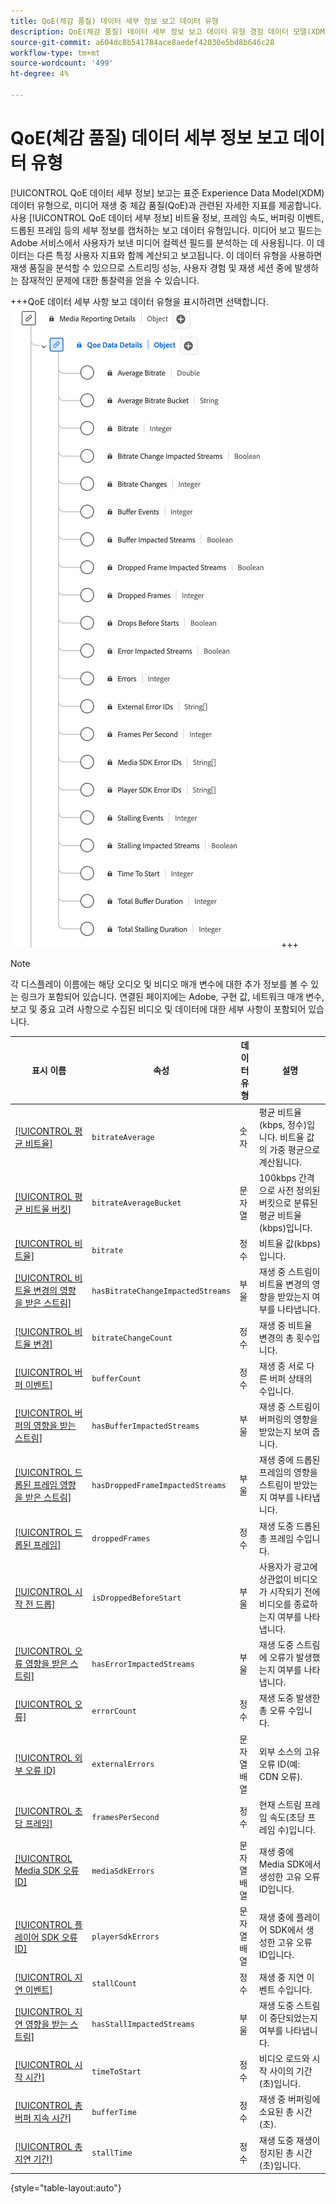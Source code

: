 ```yaml
---
title: QoE(체감 품질) 데이터 세부 정보 보고 데이터 유형
description: QoE(체감 품질) 데이터 세부 정보 보고 데이터 유형 경험 데이터 모델(XDM) 데이터 유형에 대해 알아봅니다.
source-git-commit: a604dc8b541784ace8aedef42030e5bd8b646c28
workflow-type: tm+mt
source-wordcount: '499'
ht-degree: 4%

---
```


# QoE(체감 품질) 데이터 세부 정보 보고 데이터 유형

[!UICONTROL QoE 데이터 세부 정보] 보고는 표준 Experience Data Model(XDM) 데이터 유형으로, 미디어 재생 중 체감 품질(QoE)과 관련된 자세한 지표를 제공합니다. 사용 [!UICONTROL QoE 데이터 세부 정보] 비트율 정보, 프레임 속도, 버퍼링 이벤트, 드롭된 프레임 등의 세부 정보를 캡처하는 보고 데이터 유형입니다. 미디어 보고 필드는 Adobe 서비스에서 사용자가 보낸 미디어 컬렉션 필드를 분석하는 데 사용됩니다. 이 데이터는 다른 특정 사용자 지표와 함께 계산되고 보고됩니다. 이 데이터 유형을 사용하면 재생 품질을 분석할 수 있으므로 스트리밍 성능, 사용자 경험 및 재생 세션 중에 발생하는 잠재적인 문제에 대한 통찰력을 얻을 수 있습니다.

+++QoE 데이터 세부 사항 보고 데이터 유형을 표시하려면 선택합니다.
![QoE(체감 품질) 데이터 세부 정보 보고 데이터 유형 다이어그램입니다.](../images/data-types/qoe-data-details-reporting.png)
+++

>[!NOTE]
>
>각 디스플레이 이름에는 해당 오디오 및 비디오 매개 변수에 대한 추가 정보를 볼 수 있는 링크가 포함되어 있습니다. 연결된 페이지에는 Adobe, 구현 값, 네트워크 매개 변수, 보고 및 중요 고려 사항으로 수집된 비디오 및 데이터에 대한 세부 사항이 포함되어 있습니다.

| 표시 이름 | 속성 | 데이터 유형 | 설명 |
|----------------------------------------------------------------------------------------------------------------------------------------------------------------------------------------------|--------------------------|-----------|---------------------------------------------------------------------------------------------------|
| [[!UICONTROL 평균 비트율]](https://experienceleague.adobe.com/docs/media-analytics/using/implementation/variables/quality-parameters.html#average-bitrate-1) | `bitrateAverage` | 숫자 | 평균 비트율(kbps, 정수)입니다. 비트율 값의 가중 평균으로 계산됩니다. |
| [[!UICONTROL 평균 비트율 버킷]](https://experienceleague.adobe.com/docs/media-analytics/using/implementation/variables/quality-parameters.html#average-bitrate) | `bitrateAverageBucket` | 문자열 | 100kbps 간격으로 사전 정의된 버킷으로 분류된 평균 비트율(kbps)입니다. |
| [[!UICONTROL 비트율]](https://experienceleague.adobe.com/docs/media-analytics/using/implementation/variables/quality-parameters.html#average-bitrate) | `bitrate` | 정수 | 비트율 값(kbps)입니다. |
| [[!UICONTROL 비트율 변경의 영향을 받은 스트림]](https://experienceleague.adobe.com/docs/media-analytics/using/implementation/variables/quality-parameters.html#bitrate-change-impacted-streams) | `hasBitrateChangeImpactedStreams` | 부울 | 재생 중 스트림이 비트율 변경의 영향을 받았는지 여부를 나타냅니다. |
| [[!UICONTROL 비트율 변경]](https://experienceleague.adobe.com/docs/media-analytics/using/implementation/variables/quality-parameters.html#bitrate-changes) | `bitrateChangeCount` | 정수 | 재생 중 비트율 변경의 총 횟수입니다. |
| [[!UICONTROL 버퍼 이벤트]](https://experienceleague.adobe.com/docs/media-analytics/using/implementation/variables/quality-parameters.html#buffer-events) | `bufferCount` | 정수 | 재생 중 서로 다른 버퍼 상태의 수입니다. |
| [[!UICONTROL 버퍼의 영향을 받는 스트림]](https://experienceleague.adobe.com/docs/media-analytics/using/implementation/variables/quality-parameters.html#buffer-impacted-streams) | `hasBufferImpactedStreams` | 부울 | 재생 중 스트림이 버퍼링의 영향을 받았는지 보여 줍니다. |
| [[!UICONTROL 드롭된 프레임 영향을 받은 스트림]](https://experienceleague.adobe.com/docs/media-analytics/using/implementation/variables/quality-parameters.html#dropped-frame-impacted-streams) | `hasDroppedFrameImpactedStreams` | 부울 | 재생 중에 드롭된 프레임의 영향을 스트림이 받았는지 여부를 나타냅니다. |
| [[!UICONTROL 드롭된 프레임]](https://experienceleague.adobe.com/docs/media-analytics/using/implementation/variables/quality-parameters.html#dropped-frames-1) | `droppedFrames` | 정수 | 재생 도중 드롭된 총 프레임 수입니다. |
| [[!UICONTROL 시작 전 드롭]](https://experienceleague.adobe.com/docs/media-analytics/using/implementation/variables/quality-parameters.html#drops-before-start) | `isDroppedBeforeStart` | 부울 | 사용자가 광고에 상관없이 비디오가 시작되기 전에 비디오를 종료하는지 여부를 나타냅니다. |
| [[!UICONTROL 오류 영향을 받은 스트림]](https://experienceleague.adobe.com/docs/media-analytics/using/implementation/variables/quality-parameters.html#error-impacted-streams) | `hasErrorImpactedStreams` | 부울 | 재생 도중 스트림에 오류가 발생했는지 여부를 나타냅니다. |
| [[!UICONTROL 오류]](https://experienceleague.adobe.com/docs/media-analytics/using/implementation/variables/quality-parameters.html#errors-%2F-error-events) | `errorCount` | 정수 | 재생 도중 발생한 총 오류 수입니다. |
| [[!UICONTROL 외부 오류 ID]](https://experienceleague.adobe.com/docs/media-analytics/using/implementation/variables/quality-parameters.html#external-error-ids) | `externalErrors` | 문자열 배열 | 외부 소스의 고유 오류 ID(예: CDN 오류). |
| [[!UICONTROL 초당 프레임]](https://experienceleague.adobe.com/docs/media-analytics/using/implementation/variables/quality-parameters.html#frames-per-second) | `framesPerSecond` | 정수 | 현재 스트림 프레임 속도(초당 프레임 수)입니다. |
| [[!UICONTROL Media SDK 오류 ID]](https://experienceleague.adobe.com/docs/media-analytics/using/implementation/variables/quality-parameters.html#media-sdk-error-ids) | `mediaSdkErrors` | 문자열 배열 | 재생 중에 Media SDK에서 생성한 고유 오류 ID입니다. |
| [[!UICONTROL 플레이어 SDK 오류 ID]](https://experienceleague.adobe.com/docs/media-analytics/using/implementation/variables/quality-parameters.html#player-sdk-error-ids) | `playerSdkErrors` | 문자열 배열 | 재생 중에 플레이어 SDK에서 생성한 고유 오류 ID입니다. |
| [[!UICONTROL 지연 이벤트]](https://experienceleague.adobe.com/docs/media-analytics/using/implementation/variables/quality-parameters.html#stalling-events) | `stallCount` | 정수 | 재생 중 지연 이벤트 수입니다. |
| [[!UICONTROL 지연 영향을 받는 스트림]](https://experienceleague.adobe.com/docs/media-analytics/using/implementation/variables/quality-parameters.html#stalling-impacted-streams) | `hasStallImpactedStreams` | 부울 | 재생 도중 스트림이 중단되었는지 여부를 나타냅니다. |
| [[!UICONTROL 시작 시간]](https://experienceleague.adobe.com/docs/media-analytics/using/implementation/variables/quality-parameters.html#time-to-start-1) | `timeToStart` | 정수 | 비디오 로드와 시작 사이의 기간(초)입니다. |
| [[!UICONTROL 총 버퍼 지속 시간]](https://experienceleague.adobe.com/docs/media-analytics/using/implementation/variables/quality-parameters.html#total-buffer-duration-1) | `bufferTime` | 정수 | 재생 중 버퍼링에 소요된 총 시간(초). |
| [[!UICONTROL 총 지연 기간]](https://experienceleague.adobe.com/docs/media-analytics/using/implementation/variables/quality-parameters.html#total-stalling-duration) | `stallTime` | 정수 | 재생 도중 재생이 정지된 총 시간(초)입니다. |

{style="table-layout:auto"}
